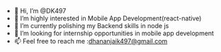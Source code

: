 - 👋 Hi, I’m @DK497
- 👀 I’m highly interested in Mobile App Development(react-native)
- 🌱 I’m currently polishing my Backend skills in node js
- 💞️ I’m looking for internship opportunities in mobile app development
- 📫 Feel free to reach me :dhananjaik497@gmail.com

<!---
DK497/DK497 is a ✨ special ✨ repository because its `README.md` (this file) appears on your GitHub profile.
You can click the Preview link to take a look at your changes.
--->
